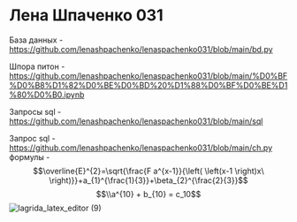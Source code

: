 # Лена Шпаченко 031

База данных - https://github.com/lenashpachenko/lenaspachenko031/blob/main/bd.py

Шпора питон - https://github.com/lenashpachenko/lenaspachenko031/blob/main/%D0%BF%D0%B8%D1%82%D0%BE%D0%BD%20%D1%88%D0%BF%D0%BE%D1%80%D0%B0.ipynb

Запросы sql - https://github.com/lenashpachenko/lenaspachenko031/blob/main/sql

Запрос sql - https://github.com/lenashpachenko/lenaspachenko031/blob/main/ch.py
формулы - $$\overline{E}^{2}=\sqrt{\frac{F a^{x-1}}{\left( \left(x-1  \right)x\ \right)}}+a_{1}^{\frac{1}{3}}+\beta_{2}^{\frac{2}{3}}$$
$$\\a^{10} + b_{10} = c_10$$
![lagrida_latex_editor (9)](https://user-images.githubusercontent.com/116858259/201253994-5936714f-894d-4f58-ad82-f047319b3464.png)

